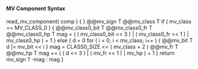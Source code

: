#### MV Component Syntax

<div class="syntax">
read_mv_component( comp ) {
}
    @@mv_sign                                                           T
    @@mv_class                                                          T
    if ( mv_class == MV_CLASS_0 ) {
        @@mv_class0_bit                                                 T
        @@mv_class0_fr                                                  T
        @@mv_class0_hp                                                  T
        mag = ( ( mv_class0_bit << 3 ) |
                ( mv_class0_fr << 1 ) |
                  mv_class0_hp ) + 1
    } else {
        d = 0
        for ( i = 0; i < mv_class; i++ ) {
            @@mv_bit                                                    T
            d |= mv_bit << i
        }
        mag = CLASS0_SIZE << ( mv_class + 2 )
        @@mv_fr                                                         T
        @@mv_hp                                                         T
        mag += ( ( d << 3 ) | ( mv_fr << 1 ) | mv_hp ) + 1
    }
    return mv_sign ? -mag : mag
}
</div>

